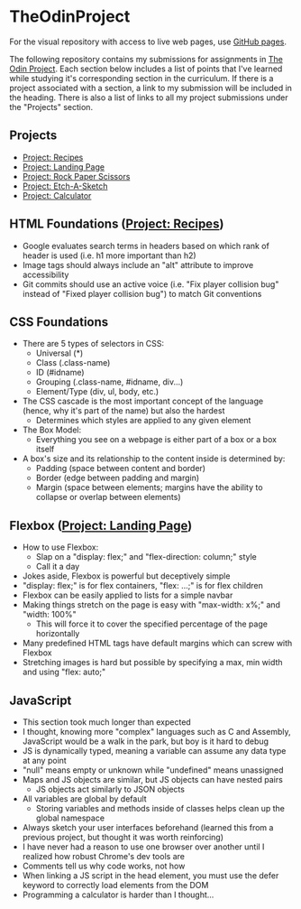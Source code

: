 # TheOdinProject

For the visual repository with access to live web pages, use [GitHub pages](https://lunkums.github.io/TheOdinProject/).

The following repository contains my submissions for assignments in [The Odin Project](https://www.theodinproject.com/). Each section below includes a list of points that I've learned while studying it's corresponding section in the curriculum. If there is a project associated with a section, a link to my submission will be included in the heading. There is also a list of links to all my project submissions under the "Projects" section.

## Projects

- [Project: Recipes](./odin-recipes)
- [Project: Landing Page](./landing-page)
- [Project: Rock Paper Scissors](./rock-paper-scissors)
- [Project: Etch-A-Sketch](./etch-a-sketch)
- [Project: Calculator](./calculator)

## HTML Foundations ([Project: Recipes](./odin-recipes))

- Google evaluates search terms in headers based on which rank of header is used (i.e. h1 more important than h2)
- Image tags should always include an "alt" attribute to improve accessibility
- Git commits should use an active voice (i.e. "Fix player collision bug" instead of "Fixed player collision bug") to match Git conventions

## CSS Foundations

- There are 5 types of selectors in CSS:
  - Universal (\*)
  - Class (.class-name)
  - ID (#idname)
  - Grouping (.class-name, #idname, div...)
  - Element/Type (div, ul, body, etc.)
- The CSS cascade is the most important concept of the language (hence, why it's part of the name) but also the hardest
  - Determines which styles are applied to any given element
- The Box Model:
  - Everything you see on a webpage is either part of a box or a box itself
- A box's size and its relationship to the content inside is determined by:
  - Padding (space between content and border)
  - Border (edge between padding and margin)
  - Margin (space between elements; margins have the ability to collapse or overlap between elements)

## Flexbox ([Project: Landing Page](./landing-page))

- How to use Flexbox:
  - Slap on a "display: flex;" and "flex-direction: column;" style
  - Call it a day
- Jokes aside, Flexbox is powerful but deceptively simple
- "display: flex;" is for flex containers, "flex: ...;" is for flex children
- Flexbox can be easily applied to lists for a simple navbar
- Making things stretch on the page is easy with "max-width: x%;" and "width: 100%"
  - This will force it to cover the specified percentage of the page horizontally
- Many predefined HTML tags have default margins which can screw with Flexbox
- Stretching images is hard but possible by specifying a max, min width and using "flex: auto;"

## JavaScript

- This section took much longer than expected
- I thought, knowing more "complex" languages such as C and Assembly, JavaScript would be a walk in the park, but boy is it hard to debug
- JS is dynamically typed, meaning a variable can assume any data type at any point
- "null" means empty or unknown while "undefined" means unassigned
- Maps and JS objects are similar, but JS objects can have nested pairs
  - JS objects act similarly to JSON objects
- All variables are global by default
  - Storing variables and methods inside of classes helps clean up the global namespace
- Always sketch your user interfaces beforehand (learned this from a previous project, but thought it was worth reinforcing)
- I have never had a reason to use one browser over another until I realized how robust Chrome's dev tools are
- Comments tell us why code works, not how
- When linking a JS script in the head element, you must use the defer keyword to correctly load elements from the DOM
- Programming a calculator is harder than I thought...
